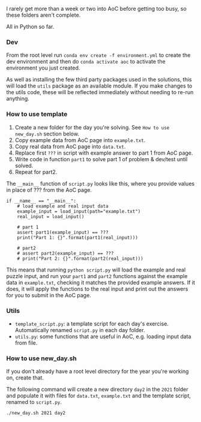 I rarely get more than a week or two into AoC before getting too busy, so these folders aren't complete.

All in Python so far.

### Dev

From the root level run `conda env create -f environment.yml` to create the dev environment and then do `conda activate aoc` to activate the environment you just created.

As well as installing the few third party packages used in the solutions, this will load the `utils` package as an available module. If you make changes to the utils code, these will be reflected immediately without needing to re-run anything.

### How to use template

1. Create a new folder for the day you're solving. See `How to use new_day.sh` section below.
2. Copy example data from AoC page into `example.txt`.
3. Copy real data from AoC page into `data.txt`.
3. Replace first `???` in script with example answer to part 1 from AoC page.
5. Write code in function `part1` to solve part 1 of problem & dev/test until solved.
6. Repeat for part2.

The `__main__` function of `script.py` looks like this, where you provide values in place of ??? from the AoC page.

```
if __name__ == "__main__":
    # load example and real input data
    example_input = load_input(path="example.txt")
    real_input = load_input()

    # part 1
    assert part1(example_input) == ???
    print("Part 1: {}".format(part1(real_input)))

    # part2
    # assert part2(example_input) == ???
    # print("Part 2: {}".format(part2(real_input)))
```

This means that running `python script.py` will load the example and real puzzle input, and run your `part1` and `part2` functions against the example data in `example.txt`, checking it matches the provided example answers. If it does, it will apply the functions to the real input and print out the answers for you to submit in the AoC page.

### Utils

* `template_script.py`: a template script for each day's exercise. Automatically renamed `script.py` in each day folder.
* `utils.py`: some functions that are useful in AoC, e.g. loading input data from file.

### How to use new_day.sh

If you don't already have a root level directory for the year you're working on, create that.

The following command will create a new directory `day2` in the `2021` folder and populate it with files for `data.txt`, `example.txt` and the template script, renamed to `script.py`.

```./new_day.sh 2021 day2```


